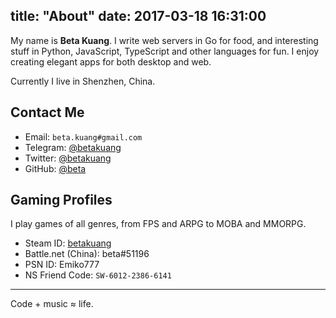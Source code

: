 title: "About"
date:  2017-03-18 16:31:00
---

My name is **Beta Kuang**. I write web servers in Go for food, and interesting stuff in Python, JavaScript, TypeScript and other languages for fun. I enjoy creating elegant apps for both desktop and web.

Currently I live in Shenzhen, China.

## Contact Me

- Email: `beta.kuang#gmail.com`
- Telegram: [@betakuang](https://t.me/betakuang)
- Twitter: [@betakuang](https://twitter.com/betakuang)
- GitHub: [@beta](https://github.com/beta)

## Gaming Profiles

I play games of all genres, from FPS and ARPG to MOBA and MMORPG.

- Steam ID: [betakuang](https://steamcommunity.com/id/betakuang)
- Battle.net (China): beta#51196
- PSN ID: Emiko777
- NS Friend Code: `SW-6012-2386-6141`

- - -

Code + music ≈ life.
